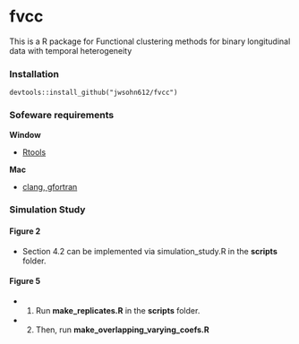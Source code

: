 # fvcc

This is a R package for Functional clustering methods for binary longitudinal data with temporal heterogeneity

### Installation
```
devtools::install_github("jwsohn612/fvcc")
```

### Sofeware requirements
**Window**
  - [Rtools](https://cran.r-project.org/bin/windows/Rtools/)

**Mac**
  - [clang, gfortran](https://cran.r-project.org/bin/macosx/tools/)


### Simulation Study 

#### Figure 2
- Section 4.2 can be implemented via simulation_study.R in the **scripts** folder. 

#### Figure 5
- 1. Run **make_replicates.R** in the **scripts** folder. 
- 2. Then, run **make_overlapping_varying_coefs.R** 




